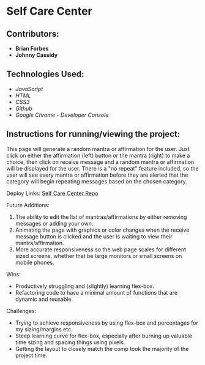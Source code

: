 # Self Care Center


## Contributors:
- **Brian Forbes**
- **Johnny Cassidy**

## Technologies Used:
- *JavaScript*
- *HTML*
- *CSS3*
- *Github*
- *Google Chrome - Developer Console*

## Instructions for running/viewing the project:
This page will generate a random mantra or affirmation for the user. Just click on either the affirmation (left) button or the mantra (right) to make a choice, then click on receive message and a random mantra or affirmation will be displayed for the user. There is a "no repeat" feature included, so the user will see every mantra or affirmation before they are alerted that the category will begin repeating messages based on the chosen category.

Deploy Links:
[Self Care Center Repo](https://github.com/Codeherder19/self-care-center.git)

Future Additions:
1. The ability to edit the list of mantras/affirmations by either removing messages or adding your own.
2. Animating the page with graphics or color changes when the receive message button is clicked and the user is waiting to view their mantra/affirmation.
3. More accurate responsiveness so the web page scales for different sized screens, whether that be large monitors or small screens on mobile phones.

Wins:
- Productively struggling and (slightly) learning flex-box.
- Refactoring code to have a minimal amount of functions that are dynamic and reusable.

Challenges:
- Trying to achieve responsiveness by using flex-box and percentages for my sizing/margins etc.
- Steep learning curve for flex-box, especially after burning up valuable time sizing and spacing things using pixels.
- Getting the layout to closely match the comp took the majority of the project time.
